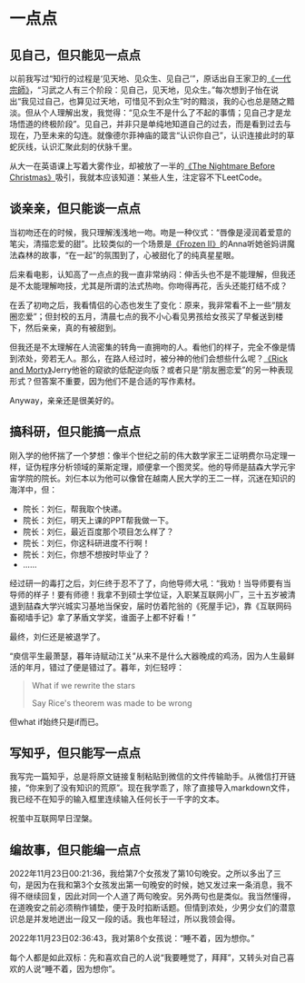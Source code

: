 # 一点点

## 见自己，但只能见一点点

以前我写过“知行的过程是‘见天地、见众生、见自己’”，原话出自王家卫的[《一代宗師》](https://movie.douban.com/subject/3821067/)，“习武之人有三个阶段：见自己，见天地，见众生。”每次想到子怡在说出“我见过自己，也算见过天地，可惜见不到众生”时的黯淡，我的心也总是随之黯淡。但从个人理解出发，我觉得：“见众生不是什么了不起的事情；见自己才是龙场悟道的终极阶段”。见自己，并非只是单纯地知道自己的过去，而是看到过去与现在，乃至未来的勾连。就像德尔菲神庙的箴言“认识你自己”，认识连接此时的草蛇灰线，认识汇聚此刻的伏脉千里。

从大一在英语课上写着大雾作业，却被放了一半的[《The Nightmare Before Christmas》](https://movie.douban.com/subject/1297131/)吸引，我就本应该知道：某些人生，注定容不下LeetCode。

## 谈亲亲，但只能谈一点点

当初吻还在的时候，我只理解浅浅地一吻。吻是一种仪式：“唇像是浸润着爱意的笔尖，清描恋爱的甜”。比较类似的一个场景是[《Frozen Ⅱ》](https://movie.douban.com/subject/25887288/)的Anna听她爸妈讲魔法森林的故事，“在一起”的氛围到了，心被甜化了的纯真星星眼。

后来看电影，认知高了一点点的我一直非常纳闷：伸舌头也不是不能理解，但我还是不太能理解吻技，尤其是所谓的法式热吻。你吻得再花，舌头还能打结不成？

在丢了初吻之后，我看情侣的心态也发生了变化：原来，我非常看不上一些“朋友圈恋爱”；但封校的五月，清晨七点的我不小心看见男孩给女孩买了早餐送到楼下，然后亲亲，真的有被甜到。

但我还是不太理解在人流密集的转角一直拥吻的人。看他们的样子，完全不像是情到浓处，旁若无人。那么，在路人经过时，被分神的他们会想些什么呢？[《Rick and Morty》](https://movie.douban.com/subject/11537954/)Jerry他爸的窥欲的低配逆向版？或者只是“朋友圈恋爱”的另一种表现形式？但答案不重要，因为他们不是合适的写作素材。

Anyway，亲亲还是很美好的。

## 搞科研，但只能搞一点点

刚入学的他怀揣了一个梦想：像半个世纪之前的伟大数学家王二证明费尔马定理一样，证伪程序分析领域的莱斯定理，顺便拿一个图灵奖。他的导师是喆森大学元宇宙学院的院长。刘仨本以为他可以像曾在越南人民大学的王二一样，沉迷在知识的海洋中，但：

- 院长：刘仨，帮我取个快递。
- 院长：刘仨，明天上课的PPT帮我做一下。
- 院长：刘仨，最近百度那个项目怎么样了？
- 院长：刘仨，你这科研进度不行啊！
- 院长：刘仨，你想不想按时毕业了？
- ……

经过研一的毒打之后，刘仨终于忍不了了，向他导师大吼：“我劝！当导师要有当导师的样子！要有师德！我拿不到硕士学位证，入职某互联网小厂，三十五岁被清退到喆森大学兴城实习基地当保安，届时仿着陀翁的《死屋手记》，靠《互联网码畜砌墙手记》拿了茅盾文学奖，谁面子上都不好看！”

最终，刘仨还是被退学了。

“庾信平生最萧瑟，暮年诗赋动江关”从来不是什么大器晚成的鸡汤，因为人生最鲜活的年月，错过了便是错过了。暮年，刘仨轻哼：

> What if we rewrite the stars
>
> Say Rice's theorem was made to be wrong

但what if始终只是if而已。

## 写知乎，但只能写一点点

我写完一篇知乎，总是将原文链接复制粘贴到微信的文件传输助手。从微信打开链接，“你来到了没有知识的荒原”。现在我学乖了，除了直接导入markdown文件，我已经不在知乎的输入框里连续输入任何长于一千字的文本。

祝茧中互联网早日涅槃。

## 编故事，但只能编一点点

2022年11月23日00:21:36，我给第7个女孩发了第10句晚安。之所以多出了三句，是因为在我和第3个女孩发出第一句晚安的时候，她又发过来一条消息，我不得不继续回复，因此对同一个人道了两句晚安。另外两句也是类似。我当然懂得，在道晚安之前必须稍作铺垫，便于及时掐断话题。但情到浓处，少男少女们的潜意识总是并发地迸出一段又一段的话。我也年轻过，所以我领会得。

2022年11月23日02:36:43，我对第8个女孩说：“睡不着，因为想你。”

每个人都是如此双标：先和喜欢自己的人说“我要睡觉了，拜拜”，又转头对自己喜欢的人说“睡不着，因为想你”。
